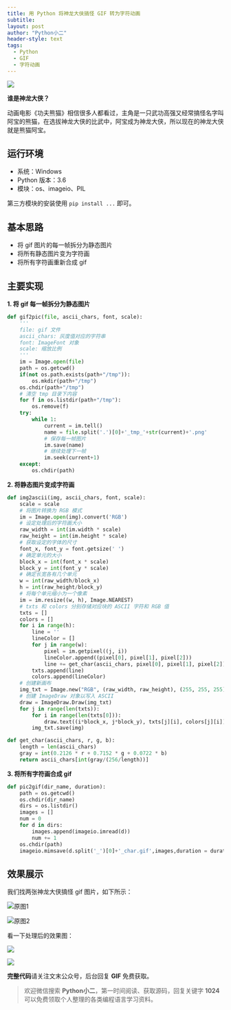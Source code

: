 ```yaml
---
title: 用 Python 将神龙大侠搞怪 GIF 转为字符动画
subtitle: 
layout: post
author: "Python小二"
header-style: text
tags:
  - Python
  - GIF
  - 字符动画
---
```


![](https://img-blog.csdnimg.cn/20191229150432261.png)

**谁是神龙大侠？**

动画电影《功夫熊猫》相信很多人都看过，主角是一只武功高强又经常搞怪名字叫阿宝的熊猫，在选拔神龙大侠的比武中，阿宝成为神龙大侠，所以现在的神龙大侠就是熊猫阿宝。

## 运行环境

* 系统：Windows
* Python 版本：3.6
* 模块：os、imageio、PIL

第三方模块的安装使用 `pip install ...` 即可。

## 基本思路

* 将 gif 图片的每一帧拆分为静态图片
* 将所有静态图片变为字符画
* 将所有字符画重新合成 gif

## 主要实现

**1. 将 gif 每一帧拆分为静态图片**

```python
def gif2pic(file, ascii_chars, font, scale):
    '''
    file: gif 文件
    ascii_chars: 灰度值对应的字符串
    font: ImageFont 对象
    scale: 缩放比例
    '''
    im = Image.open(file)
    path = os.getcwd()
    if(not os.path.exists(path+"/tmp")):
        os.mkdir(path+"/tmp")
    os.chdir(path+"/tmp")
    # 清空 tmp 目录下内容
    for f in os.listdir(path+"/tmp"):
        os.remove(f)
    try:
        while 1:
            current = im.tell()
            name = file.split('.')[0]+'_tmp_'+str(current)+'.png'
            # 保存每一帧图片
            im.save(name)
            # 继续处理下一帧
            im.seek(current+1)
    except:
        os.chdir(path)
```

**2. 将静态图片变成字符画**

```python
def img2ascii(img, ascii_chars, font, scale):
    scale = scale
    # 将图片转换为 RGB 模式
    im = Image.open(img).convert('RGB')
    # 设定处理后的字符画大小
    raw_width = int(im.width * scale)
    raw_height = int(im.height * scale)
    # 获取设定的字体的尺寸
    font_x, font_y = font.getsize(' ')
    # 确定单元的大小
    block_x = int(font_x * scale)
    block_y = int(font_y * scale)
    # 确定长宽各有几个单元
    w = int(raw_width/block_x)
    h = int(raw_height/block_y)
    # 将每个单元缩小为一个像素
    im = im.resize((w, h), Image.NEAREST)
    # txts 和 colors 分别存储对应块的 ASCII 字符和 RGB 值
    txts = []
    colors = []
    for i in range(h):
        line = ''
        lineColor = []
        for j in range(w):
            pixel = im.getpixel((j, i))
            lineColor.append((pixel[0], pixel[1], pixel[2]))
            line += get_char(ascii_chars, pixel[0], pixel[1], pixel[2])
        txts.append(line)
        colors.append(lineColor)
    # 创建新画布
    img_txt = Image.new("RGB", (raw_width, raw_height), (255, 255, 255))
    # 创建 ImageDraw 对象以写入 ASCII
    draw = ImageDraw.Draw(img_txt)
    for j in range(len(txts)):
        for i in range(len(txts[0])):
            draw.text((i*block_x, j*block_y), txts[j][i], colors[j][i])
        img_txt.save(img)

def get_char(ascii_chars, r, g, b):
    length = len(ascii_chars)
    gray = int(0.2126 * r + 0.7152 * g + 0.0722 * b)
    return ascii_chars[int(gray/(256/length))]
```

**3. 将所有字符画合成 gif**

```python
def pic2gif(dir_name, duration):
    path = os.getcwd()
    os.chdir(dir_name)
    dirs = os.listdir()
    images = []
    num = 0
    for d in dirs:
        images.append(imageio.imread(d))
        num += 1
    os.chdir(path)
    imageio.mimsave(d.split('_')[0]+'_char.gif',images,duration = duration)
```

## 效果展示

我们找两张神龙大侠搞怪 gif 图片，如下所示：

![原图1](https://img-blog.csdnimg.cn/20191229160013281.gif)

![原图2](https://img-blog.csdnimg.cn/20191229160039627.gif)

看一下处理后的效果图：

![](https://img-blog.csdnimg.cn/20191229160220759.gif)
 
![](https://img-blog.csdnimg.cn/20191229160245843.gif)

**完整代码**请关注文末公众号，后台回复 **GIF** 免费获取。

> 欢迎微信搜索 **Python小二**，第一时间阅读、获取源码，回复关键字 **1024** 可以免费领取个人整理的各类编程语言学习资料。